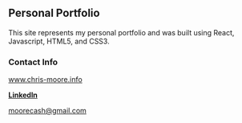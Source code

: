 ## Personal Portfolio
This site represents my personal portfolio and was built using React, Javascript, HTML5, and CSS3.

### Contact Info

www.chris-moore.info

**[LinkedIn](https://www.linkedin.com/in/chris-moore-27438989/)**

moorecash@gmail.com

